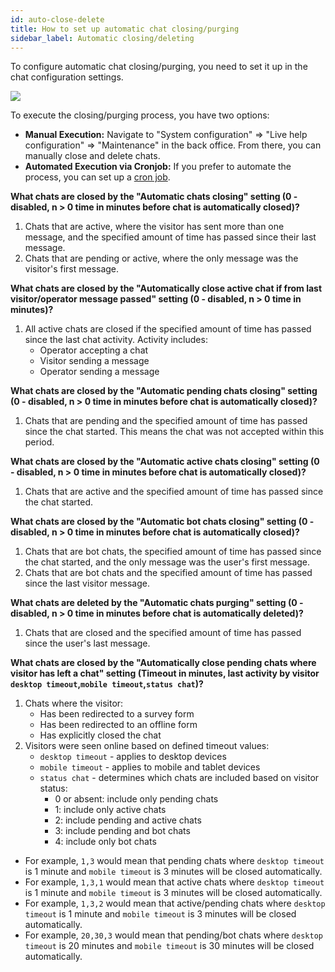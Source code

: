 ```yaml
---
id: auto-close-delete
title: How to set up automatic chat closing/purging
sidebar_label: Automatic closing/deleting
---
```


To configure automatic chat closing/purging, you need to set it up in the chat configuration settings.

![](https://livehelperchat.com/var/media/images/closing.png)

To execute the closing/purging process, you have two options:

*   **Manual Execution:** Navigate to "System configuration" => "Live help configuration" => "Maintenance" in the back office. From there, you can manually close and delete chats.
*   **Automated Execution via Cronjob:** If you prefer to automate the process, you can set up a [cron job](development/cronjob.md).

**What chats are closed by the "Automatic chats closing" setting (0 - disabled, n > 0 time in minutes before chat is automatically closed)?**

1.  Chats that are active, where the visitor has sent more than one message, and the specified amount of time has passed since their last message.
2.  Chats that are pending or active, where the only message was the visitor's first message.

**What chats are closed by the "Automatically close active chat if from last visitor/operator message passed" setting (0 - disabled, n > 0 time in minutes)?**

1.  All active chats are closed if the specified amount of time has passed since the last chat activity. Activity includes:
    *   Operator accepting a chat
    *   Visitor sending a message
    *   Operator sending a message

**What chats are closed by the "Automatic pending chats closing" setting (0 - disabled, n > 0 time in minutes before chat is automatically closed)?**

1.  Chats that are pending and the specified amount of time has passed since the chat started. This means the chat was not accepted within this period.

**What chats are closed by the "Automatic active chats closing" setting (0 - disabled, n > 0 time in minutes before chat is automatically closed)?**

1.  Chats that are active and the specified amount of time has passed since the chat started.

**What chats are closed by the "Automatic bot chats closing" setting (0 - disabled, n > 0 time in minutes before chat is automatically closed)?**

1.  Chats that are bot chats, the specified amount of time has passed since the chat started, and the only message was the user's first message.
2.  Chats that are bot chats and the specified amount of time has passed since the last visitor message.

**What chats are deleted by the "Automatic chats purging" setting (0 - disabled, n > 0 time in minutes before chat is automatically deleted)?**

1.  Chats that are closed and the specified amount of time has passed since the user's last message.

**What chats are closed by the "Automatically close pending chats where visitor has left a chat" setting (Timeout in minutes, last activity by visitor `desktop timeout`,`mobile timeout`,`status chat`)?**

1.  Chats where the visitor:
    *   Has been redirected to a survey form
    *   Has been redirected to an offline form
    *   Has explicitly closed the chat
2.  Visitors were seen online based on defined timeout values:
    *   `desktop timeout` - applies to desktop devices
    *   `mobile timeout` - applies to mobile and tablet devices
    *   `status chat` - determines which chats are included based on visitor status:
        *   0 or absent: include only pending chats
        *   1: include only active chats
        *   2: include pending and active chats
        *   3: include pending and bot chats
        *   4: include only bot chats

*   For example, `1,3` would mean that pending chats where `desktop timeout` is 1 minute and `mobile timeout` is 3 minutes will be closed automatically.
*   For example, `1,3,1` would mean that active chats where `desktop timeout` is 1 minute and `mobile timeout` is 3 minutes will be closed automatically.
*   For example, `1,3,2` would mean that active/pending chats where `desktop timeout` is 1 minute and `mobile timeout` is 3 minutes will be closed automatically.
*   For example, `20,30,3` would mean that pending/bot chats where `desktop timeout` is 20 minutes and `mobile timeout` is 30 minutes will be closed automatically.
